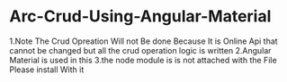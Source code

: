 # Arc-Crud-Using-Angular-Material
1.Note The Crud Opreation Will not Be done Because It is Online Api that cannot be changed but all the crud operation logic is written
2.Angular Material is used in this
3.the node module is is not attached with the File Please install With it 
